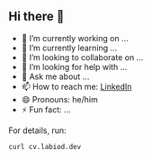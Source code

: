 ## Hi there 👋

- 🔭 I’m currently working on ...
- 🌱 I’m currently learning ...
- 👯 I’m looking to collaborate on ...
- 🤔 I’m looking for help with ...
- 💬 Ask me about ...
- 📫 How to reach me: [LinkedIn](https://fr.linkedin.com/in/rlabiod)
- 😄 Pronouns: he/him
- ⚡ Fun fact: ...

For details, run:

```bash
curl cv.labiod.dev
```
